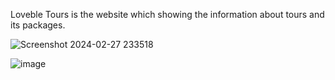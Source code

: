 Loveble Tours is the website which showing the information about tours and its packages.

![Screenshot 2024-02-27 233518](https://github.com/viren0250/Loveble-Tours/assets/158808002/46ba72c6-7ea4-41e3-804e-ea71e341159c)

![image](https://github.com/viren0250/Loveble-Tours/assets/158808002/58d9c364-2258-4c5b-a568-d3f5c2726200)
